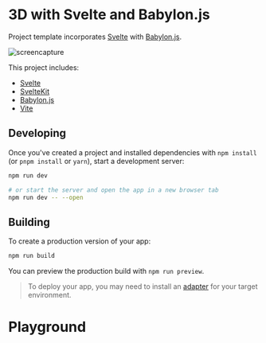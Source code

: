 # 3D with Svelte and Babylon.js

Project template incorporates [Svelte](https://svelte.dev) with [Babylon.js](https://www.babylonjs.com/).

![screencapture](https://user-images.githubusercontent.com/1213591/188288763-691a86e4-b65d-4dc9-82b0-d9dc16311424.gif)

This project includes:
- [Svelte](https://svelte.dev)
- [SvelteKit](https://kit.svelte.dev/)
- [Babylon.js](https://www.babylonjs.com/)
- [Vite](https://vitejs.dev/)


## Developing

Once you've created a project and installed dependencies with `npm install` (or `pnpm install` or `yarn`), start a development server:

```bash
npm run dev

# or start the server and open the app in a new browser tab
npm run dev -- --open
```

## Building

To create a production version of your app:

```bash
npm run build
```

You can preview the production build with `npm run preview`.

> To deploy your app, you may need to install an [adapter](https://kit.svelte.dev/docs/adapters) for your target environment.
# Playground
